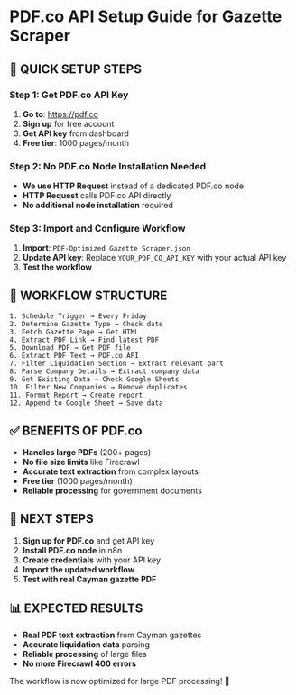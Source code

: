 # PDF.co API Setup Guide for Gazette Scraper

## 🚀 **QUICK SETUP STEPS**

### **Step 1: Get PDF.co API Key**
1. **Go to**: https://pdf.co
2. **Sign up** for free account
3. **Get API key** from dashboard
4. **Free tier**: 1000 pages/month

### **Step 2: No PDF.co Node Installation Needed**
- **We use HTTP Request** instead of a dedicated PDF.co node
- **HTTP Request** calls PDF.co API directly
- **No additional node installation** required

### **Step 3: Import and Configure Workflow**
1. **Import**: `PDF-Optimized Gazette Scraper.json`
2. **Update API key**: Replace `YOUR_PDF_CO_API_KEY` with your actual API key
3. **Test the workflow**

## 🔧 **WORKFLOW STRUCTURE**

```
1. Schedule Trigger → Every Friday
2. Determine Gazette Type → Check date
3. Fetch Gazette Page → Get HTML
4. Extract PDF Link → Find latest PDF
5. Download PDF → Get PDF file
6. Extract PDF Text → PDF.co API
7. Filter Liquidation Section → Extract relevant part
8. Parse Company Details → Extract company data
9. Get Existing Data → Check Google Sheets
10. Filter New Companies → Remove duplicates
11. Format Report → Create report
12. Append to Google Sheet → Save data
```

## ✅ **BENEFITS OF PDF.co**

- **Handles large PDFs** (200+ pages)
- **No file size limits** like Firecrawl
- **Accurate text extraction** from complex layouts
- **Free tier** (1000 pages/month)
- **Reliable processing** for government documents

## 🎯 **NEXT STEPS**

1. **Sign up for PDF.co** and get API key
2. **Install PDF.co node** in n8n
3. **Create credentials** with your API key
4. **Import the updated workflow**
5. **Test with real Cayman gazette PDF**

## 📊 **EXPECTED RESULTS**

- **Real PDF text extraction** from Cayman gazettes
- **Accurate liquidation data** parsing
- **Reliable processing** of large files
- **No more Firecrawl 400 errors**

The workflow is now optimized for large PDF processing! 🚀
